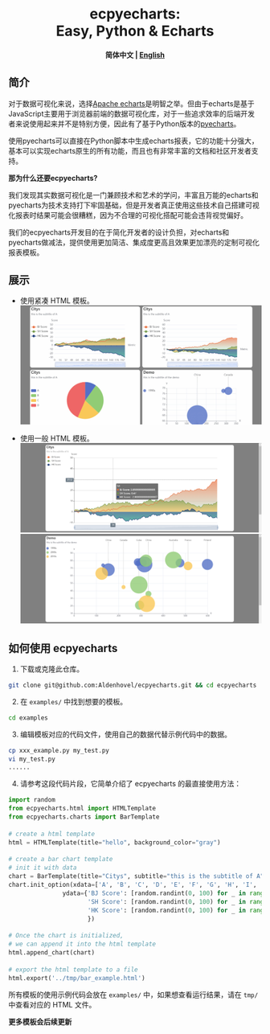 
<h1 align="center">ecpyecharts: <br/>Easy, Python & Echarts</h1>

<h4 align="center">
    <p>
        <b>简体中文</b> |
        <a href="https://github.com/Aldenhovel/ecpyecharts/blob/main/README.md">English</a>
    <p>
</h4>

## 简介

对于数据可视化来说，选择[Apache echarts](https://github.com/apache/echarts)是明智之举。但由于echarts是基于JavaScript主要用于浏览器前端的数据可视化库，对于一些追求效率的后端开发者来说使用起来并不是特别方便，因此有了基于Python版本的[pyecharts](https://github.com/pyecharts/pyecharts)。

使用pyecharts可以直接在Python脚本中生成echarts报表，它的功能十分强大，基本可以实现echarts原生的所有功能，而且也有非常丰富的文档和社区开发者支持。

**那为什么还要ecpyecharts?**

我们发现其实数据可视化是一门兼顾技术和艺术的学问，丰富且万能的echarts和pyecharts为技术支持打下牢固基础，但是开发者真正使用这些技术自己搭建可视化报表时结果可能会很糟糕，因为不合理的可视化搭配可能会违背视觉偏好。

我们的ecpyecharts开发目的在于简化开发者的设计负担，对echarts和pyecharts做减法，提供使用更加简洁、集成度更高且效果更加漂亮的定制可视化报表模板。



## 展示

- 使用紧凑 HTML 模板。
![#1](examples/imgs/tight_html_example.gif)

- 使用一般 HTML 模板。
![#2](examples/imgs/line_example_01.png)
![#4](examples/imgs/scatter_example_01.png)

## 如何使用 ecpyecharts

1. 下载或克隆此仓库。
```bash
git clone git@github.com:Aldenhovel/ecpyecharts.git && cd ecpyecharts
```

2. 在 `examples/` 中找到想要的模板。
```bash
cd examples
```

3. 编辑模板对应的代码文件，使用自己的数据代替示例代码中的数据。
```bash
cp xxx_example.py my_test.py
vi my_test.py
......
```

4. 请参考这段代码片段，它简单介绍了 ecpyecharts 的最直接使用方法：

```python
import random
from ecpyecharts.html import HTMLTemplate
from ecpyecharts.charts import BarTemplate

# create a html template
html = HTMLTemplate(title="hello", background_color="gray")

# create a bar chart template 
# init it with data
chart = BarTemplate(title="Citys", subtitle="this is the subtitle of A", xaxis='Metric', yaxis='Score')
chart.init_option(xdata=['A', 'B', 'C', 'D', 'E', 'F', 'G', 'H', 'I', 'J', 'K'],
               ydata={'BJ Score': [random.randint(0, 100) for _ in range(11)],
                      'SH Score': [random.randint(0, 100) for _ in range(11)],
                      'HK Score': [random.randint(0, 100) for _ in range(11)]
                      })

# Once the chart is initialized, 
# we can append it into the html template
html.append_chart(chart)

# export the html template to a file
html.export('../tmp/bar_example.html')
```

所有模板的使用示例代码会放在 `examples/` 中，如果想查看运行结果，请在 `tmp/` 中查看对应的 HTML 文件。

**更多模板会后续更新**

